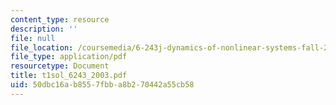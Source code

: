```yaml
---
content_type: resource
description: ''
file: null
file_location: /coursemedia/6-243j-dynamics-of-nonlinear-systems-fall-2003/50dbc16ab8557fbba8b270442a55cb58_t1sol_6243_2003.pdf
file_type: application/pdf
resourcetype: Document
title: t1sol_6243_2003.pdf
uid: 50dbc16a-b855-7fbb-a8b2-70442a55cb58
---
```

